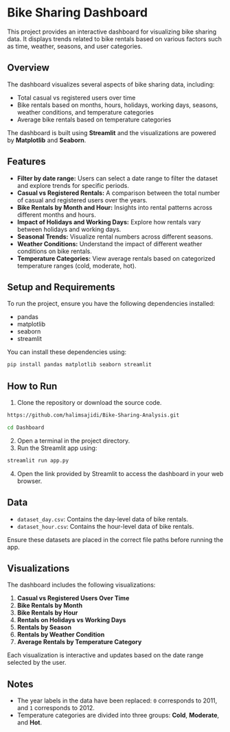 
# Bike Sharing Dashboard

This project provides an interactive dashboard for visualizing bike sharing data. It displays trends related to bike rentals based on various factors such as time, weather, seasons, and user categories.

## Overview
The dashboard visualizes several aspects of bike sharing data, including:
- Total casual vs registered users over time
- Bike rentals based on months, hours, holidays, working days, seasons, weather conditions, and temperature categories
- Average bike rentals based on temperature categories

The dashboard is built using **Streamlit** and the visualizations are powered by **Matplotlib** and **Seaborn**.

## Features
- **Filter by date range:** Users can select a date range to filter the dataset and explore trends for specific periods.
- **Casual vs Registered Rentals:** A comparison between the total number of casual and registered users over the years.
- **Bike Rentals by Month and Hour:** Insights into rental patterns across different months and hours.
- **Impact of Holidays and Working Days:** Explore how rentals vary between holidays and working days.
- **Seasonal Trends:** Visualize rental numbers across different seasons.
- **Weather Conditions:** Understand the impact of different weather conditions on bike rentals.
- **Temperature Categories:** View average rentals based on categorized temperature ranges (cold, moderate, hot).

## Setup and Requirements
To run the project, ensure you have the following dependencies installed:
- pandas
- matplotlib
- seaborn
- streamlit

You can install these dependencies using:
```bash
pip install pandas matplotlib seaborn streamlit
```

## How to Run
1. Clone the repository or download the source code.
```bash
https://github.com/halimsajidi/Bike-Sharing-Analysis.git
```
```bash
cd Dashboard
```
2. Open a terminal in the project directory.
3. Run the Streamlit app using:
```bash
streamlit run app.py
```
4. Open the link provided by Streamlit to access the dashboard in your web browser.

## Data
- `dataset_day.csv`: Contains the day-level data of bike rentals.
- `dataset_hour.csv`: Contains the hour-level data of bike rentals.

Ensure these datasets are placed in the correct file paths before running the app.

## Visualizations
The dashboard includes the following visualizations:
1. **Casual vs Registered Users Over Time**
2. **Bike Rentals by Month**
3. **Bike Rentals by Hour**
4. **Rentals on Holidays vs Working Days**
5. **Rentals by Season**
6. **Rentals by Weather Condition**
7. **Average Rentals by Temperature Category**

Each visualization is interactive and updates based on the date range selected by the user.

## Notes
- The year labels in the data have been replaced: `0` corresponds to 2011, and `1` corresponds to 2012.
- Temperature categories are divided into three groups: **Cold**, **Moderate**, and **Hot**.
